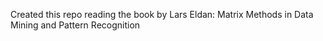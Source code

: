 Created this repo reading the book by Lars Eldan: Matrix Methods in Data Mining and Pattern Recognition
